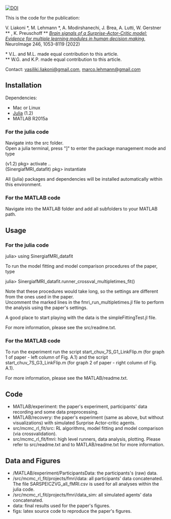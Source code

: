 [![DOI](https://zenodo.org/badge/448999633.svg)](https://zenodo.org/badge/latestdoi/448999633)

This is the code for the publication:

V. Liakoni *, M. Lehmann *, A. Modirshanechi, J. Brea, A. Lutti, W. Gerstner ** , K. Preuschoff **
[*Brain signals of a Surprise-Actor-Critic model: Evidence for multiple learning modules in human decision making*](https://doi.org/10.1016/j.neuroimage.2021.118780), NeuroImage 246, 1053-8119 (2022)

\* V.L. and M.L. made equal contribution to this article. \
\** W.G. and K.P. made equal contribution to this article.

Contact:
[vasiliki.liakoni@gmail.com](mailto:vasiliki.liakoni@gmail.com), [marco.lehmann@gmail.com](mailto:marco.lehmann@gmail.com)

## Installation

Dependencies:

* Mac or Linux
* [Julia](https://julialang.org) (1.2)
* MATLAB R2015a

### For the julia code

Navigate into the src folder. \
Open a julia terminal, press "]" to enter the package management mode and type

(v1.2) pkg> activate .. \
(SinergiafMRI_datafit) pkg> instantiate

All (julia) packages and dependencies will be installed automatically within this environment.

### For the MATLAB code

Navigate into the MATLAB folder and add all subfolders to your MATLAB path.

## Usage

### For the julia code

julia> using SinergiafMRI_datafit

To run the model fitting and model comparison procedures of the paper, type

julia> SinergiafMRI_datafit.runner_crossval_multipletimes_fit()

Note that these procedures would take long, so the settings are different from the ones used in the paper. \
Uncomment the marked lines in the fmri_run_multipletimes.jl file to perform the analysis using the  paper's settings.

A good place to start playing with the data is the simpleFittingTest.jl file.

For more information, please see the src/readme.txt.

### For the MATLAB code

To run the experiment run the script start_chuv_7S_G1_LinkFlip.m (for graph 1 of paper - left column of Fig. A.1) and the script start_chuv_7S_G3_LinkFlip.m (for graph 2 of paper - right column of Fig. A.1).

For more information, please see the MATLAB/readme.txt.

## Code

* MATLAB/experiment: the paper's experiment, participants' data recording and some data preprocessing.
* MATLAB/recovery: the paper's experiment (same as above, but without visualizations) with simulated Surprise Actor-critic agents.
* src/mcmc_rl_fit/src: RL algorithms, model fitting and model comparison (via crossvalidation).
* src/mcmc_rl_fit/fmri: high level runners, data analysis, plotting.
Please refer to src/readme.txt and to MATLAB/readme.txt for more information.


## Data and Figures

* /MATLAB/experiment/ParticipantsData: the participants's (raw) data.
* /src/mcmc_rl_fit/projects/fmri/data: all participants' data concatenated. The file SARSPEICZVG_all_fMRI.csv is used for all analyses within the julia code.
* /src/mcmc_rl_fit/projects/fmri/data_sim: all simulated agents' data concatenated.
* data: final results used for the paper's figures.
* figs: latex source code to reproduce the paper's figures.
